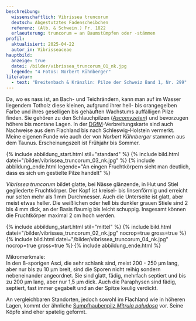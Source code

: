 ```yaml
---
beschreibung:
  wissenschaftlich: Vibrissea truncorum
  deutsch: Abgestutztes Fadenscheibchen
  referenz: (Alb. & Schwein.) Fr. 1822
  erlaeuterung: truncorum = an Baumstümpfen oder -stämmen
profil:
  aktualisiert: 2025-04-22
  autor_in: Vibrisseaceae
hauptbild:
  anzeige: true
  datei: /bilder/vibrissea_truncorum_01_nk.jpg
  legende: "4 Fotos: Norbert Kühnberger"
literatur:
  - text: "Breitenbach & Kränzlin: Pilze der Schweiz Band 1, Nr. 299"
---
```

Da, wo es nass ist, an Bach- und Teichrändern, kann man auf im Wasser liegendem Totholz diese kleinen, aufgrund ihrer hell- bis orangegelben Farbe und ihres geselligen bis gehäuften Wachstums auffälligen Pilze finden. Sie gehören zu den Schlauchpilzen (*[Ascomyzeten](Ascomyzeten "Glossar")*) und bevorzugen höhere bis montane Lagen. In der [DGfM](DGfM "Glossar")-Verbreitungskarte sind auch Nachweise aus dem Flachland bis nach Schleswig-Holstein vermerkt. Meine eigenen Funde wie auch der von *Norbert Kühnberger* stammen aus dem Taunus. Erscheinungszeit ist Frühjahr bis Sommer.

{% include abbildung_start.html stil="standard" %}
{% include bild.html datei="/bilder/vibrissea_truncorum_03_nk.jpg" %}
{% include abbildung_ende.html legende="An eingen Fruchtkörpern sieht man deutlich, dass es sich um gestielte Pilze handelt" %}

*Vibrissea truncorum* bildet glatte, bei Nässe glänzende, in Hut und Stiel gegliederte Fruchtkörper. Der Kopf ist kreisel- bis linsenförmig und erreicht nur selten mehr als 1 mm Durchmesser. Auch die Unterseite ist glatt, aber meist etwas heller. Die weißlichen oder hell bis dunkler grauen Stiele sind 2 bis 4 mm dick, an der Basis flaumig bis leicht schuppig. Insgesamt können die Fruchtkörper maximal 2 cm hoch werden.

{% include abbildung_start.html stil="mittel" %}
{% include bild.html datei="/bilder/vibrissea_truncorum_02_nk.jpg" nocrop=true gross=true %}
{% include bild.html datei="/bilder/vibrissea_truncorum_04_nk.jpg" nocrop=true gross=true %}
{% include abbildung_ende.html %}

Mikromerkmale:\
In den 8-sporigen Asci, die sehr schlank sind, meist 200 - 250 µm lang, aber nur bis zu 10 µm breit, sind die Sporen nicht reihig sondern nebeneinander angeordnet. Sie sind glatt, fädig, mehrfach septiert und bis zu 200 µm lang, aber nur 1,5 µm dick. Auch die Paraphysen sind fädig, septiert, fast immer gegabelt und an der Spitze keulig verdickt.

An vergleichbaren Standorten, jedoch sowohl im Flachland wie in höheren Lagen, kommt der ähnliche [Sumpfhaubenpilz *Mitrula paludosa*](/pilze/mitrula-paludosa-sumpfhaubenpilz) vor. Seine Köpfe sind eher spatelig geformt.